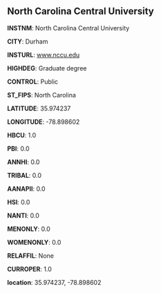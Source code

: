 
North Carolina Central University
---
**INSTNM**: North Carolina Central University

**CITY**: Durham

**INSTURL**: www.nccu.edu

**HIGHDEG**: Graduate degree

**CONTROL**: Public

**ST_FIPS**: North Carolina

**LATITUDE**: 35.974237

**LONGITUDE**: -78.898602

**HBCU**: 1.0

**PBI**: 0.0

**ANNHI**: 0.0

**TRIBAL**: 0.0

**AANAPII**: 0.0

**HSI**: 0.0

**NANTI**: 0.0

**MENONLY**: 0.0

**WOMENONLY**: 0.0

**RELAFFIL**: None

**CURROPER**: 1.0

**location**: 35.974237, -78.898602